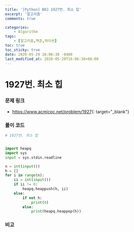 ```yaml
---
title: '[Python] BOJ 1927번. 최소 힙'
excerpt: '알고리즘'
comments: true

categories:
    - Algorithm
tags:
    - [알고리즘,백준,파이썬]
toc: true
toc_sticky: true
date: 2020-05-29 16:06:38 -0400
last_modified_at: 2020-05-29T16:06:38+08:00
---
```


# 1927번. 최소 힙

### 문제 링크

-   <https://www.acmicpc.net/problem/1927>{: target="\_blank"}

### 풀이 코드

```python
# 1927번. 최소 힙


import heapq
import sys
input = sys.stdin.readline

n = int(input())
h = []
for i in range(n):
    ii = int(input())
    if ii != 0:
        heapq.heappush(h, ii)
    else:
        if not h:
            print(0)
        else:
            print(heapq.heappop(h))
```

### 비고
